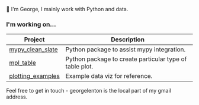 👋 I'm George, I mainly work with Python and data.

### I'm working on...

| Project 	|  Description
|-	|- |
| [ mypy_clean_slate ](https://github.com/geo7/mypy_clean_slate) 	      | Python package to assist mypy integration. |
| [ mpl_table ]( https://github.com/geo7/mpl_table ) 	            | Python package to create particular type of table plot. |
| [ plotting_examples]( https://github.com/geo7/plotting_examples#plots ) | Example data viz for reference. |

Feel free to get in touch - georgelenton is the local part of my gmail address. 
